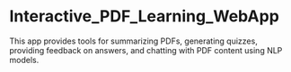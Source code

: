 # Interactive_PDF_Learning_WebApp
This app provides tools for summarizing PDFs, generating quizzes, providing feedback on answers, and chatting with PDF content using NLP models.
